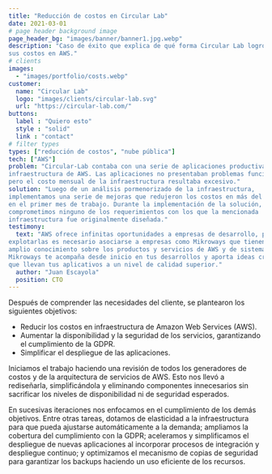 ```yaml
---
title: "Reducción de costos en Circular Lab"
date: 2021-03-01
# page header background image
page_header_bg: "images/banner/banner1.jpg.webp"
description: "Caso de éxito que explica de qué forma Circular Lab logró reducir
sus costos en AWS."
# clients
images: 
  - "images/portfolio/costs.webp"
customer:
  name: "Circular Lab"
  logo: "images/clients/circular-lab.svg"
  url: "https://circular-lab.com/"
buttons:
  label : "Quiero esto"
  style : "solid"
  link : "contact"
# filter types
types: ["reducción de costos", "nube pública"]
tech: ["AWS"]
problem: "Circular-Lab contaba con una serie de aplicaciones productivas sobre
infraestructura de AWS. Las aplicaciones no presentaban problemas funcionales,
pero el costo mensual de la infraestructura resultaba excesivo."
solution: "Luego de un análisis pormenorizado de la infraestructura,
implementamos una serie de mejoras que redujeron los costos en más del 50% solo
en el primer mes de trabajo. Durante la implementación de la solución, no
comprometimos ninguno de los requerimientos con los que la mencionada
infraestructura fue originalmente diseñada."
testimony:
  text: "AWS ofrece infinitas oportunidades a empresas de desarrollo, pero para
explotarlas es necesario asociarse a empresas como Mikroways que tienen un
amplio conocimiento sobre los productos y servicios de AWS y de sistemas.
Mikroways te acompaña desde inicio en tus desarrollos y aporta ideas creativas
que llevan tus aplicativos a un nivel de calidad superior."
  author: "Juan Escayola"
  position: CTO
---
```


Después de comprender las necesidades del cliente, se plantearon los siguientes
objetivos:

* Reducir los costos en infraestructura de Amazon Web Services (AWS).
* Aumentar la disponibilidad y la seguridad de los servicios, garantizando el
  cumplimiento de la GDPR.
* Simplificar el despliegue de las aplicaciones.

Iniciamos el trabajo haciendo una revisión de todos los generadores de costos y
de la arquitectura de servicios de AWS. Esto nos llevó a rediseñarla,
simplificándola y eliminando componentes innecesarios sin sacrificar los niveles
de disponibilidad ni de seguridad esperados.

En sucesivas iteraciones nos enfocamos en el cumplimiento de los demás
objetivos. Entre otras tareas, dotamos de elasticidad a la infraestructura para
que pueda ajustarse automáticamente a la demanda; ampliamos la cobertura del
cumplimiento con la GDPR; aceleramos y simplificamos el despliegue de nuevas
aplicaciones al incorporar procesos de integración y despliegue continuo; y
optimizamos el mecanismo de copias de seguridad para garantizar los backups
haciendo un uso eficiente de los recursos.

